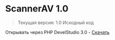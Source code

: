 # ScannerAV 1.0
 > Текущая версия: 1.0
 > Исходный код 
 
 
Открывать через PHP DevelStudio 3.0 - [Скачать](https://github.com/dim-s/soulengine/releases/download/3.0b2/setupDevelStudio3.0beta2.exe)
